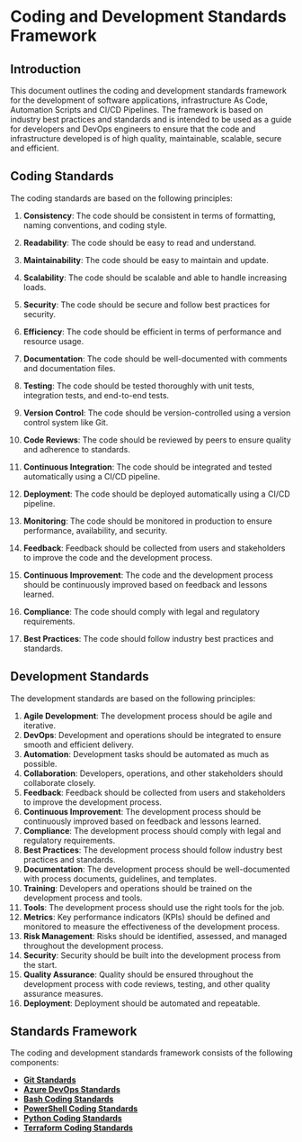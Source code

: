 # Coding and Development Standards Framework

## Introduction

This document outlines the coding and development standards framework for the development of software applications, infrastructure As Code, Automation Scripts and CI/CD Pipelines. The framework is based on industry best practices and standards and is intended to be used as a guide for developers and DevOps engineers to ensure that the code and infrastructure developed is of high quality, maintainable, scalable, secure and efficient.

## Coding Standards

The coding standards are based on the following principles:

1. **Consistency**: The code should be consistent in terms of formatting, naming conventions, and coding style.

2. **Readability**: The code should be easy to read and understand.
3. **Maintainability**: The code should be easy to maintain and update.
4. **Scalability**: The code should be scalable and able to handle increasing loads.
5. **Security**: The code should be secure and follow best practices for security.  
6. **Efficiency**: The code should be efficient in terms of performance and resource usage.
7. **Documentation**: The code should be well-documented with comments and documentation files.
8. **Testing**: The code should be tested thoroughly with unit tests, integration tests, and end-to-end tests.
9. **Version Control**: The code should be version-controlled using a version control system like Git.
10. **Code Reviews**: The code should be reviewed by peers to ensure quality and adherence to standards.
11. **Continuous Integration**: The code should be integrated and tested automatically using a CI/CD pipeline.
12. **Deployment**: The code should be deployed automatically using a CI/CD pipeline.
13. **Monitoring**: The code should be monitored in production to ensure performance, availability, and security.
14. **Feedback**: Feedback should be collected from users and stakeholders to improve the code and the development process.
15. **Continuous Improvement**: The code and the development process should be continuously improved based on feedback and lessons learned.
16. **Compliance**: The code should comply with legal and regulatory requirements.
17. **Best Practices**: The code should follow industry best practices and standards.

## Development Standards

The development standards are based on the following principles:

1. **Agile Development**: The development process should be agile and iterative.
2. **DevOps**: Development and operations should be integrated to ensure smooth and efficient delivery.
3. **Automation**: Development tasks should be automated as much as possible.
4. **Collaboration**: Developers, operations, and other stakeholders should collaborate closely.
5. **Feedback**: Feedback should be collected from users and stakeholders to improve the development process.
6. **Continuous Improvement**: The development process should be continuously improved based on feedback and lessons learned.
7. **Compliance**: The development process should comply with legal and regulatory requirements.
8. **Best Practices**: The development process should follow industry best practices and standards.
9. **Documentation**: The development process should be well-documented with process documents, guidelines, and templates.
10. **Training**: Developers and operations should be trained on the development process and tools.
11. **Tools**: The development process should use the right tools for the job.
12. **Metrics**: Key performance indicators (KPIs) should be defined and monitored to measure the effectiveness of the development process.
13. **Risk Management**: Risks should be identified, assessed, and managed throughout the development process.
14. **Security**: Security should be built into the development process from the start.
15. **Quality Assurance**: Quality should be ensured throughout the development process with code reviews, testing, and other quality assurance measures.
16. **Deployment**: Deployment should be automated and repeatable.

## Standards Framework

The coding and development standards framework consists of the following components:

- [**Git Standards**](documentation/git_standards.md)
- [**Azure DevOps Standards**](documentation/azure_devops_standards.md)
- [**Bash Coding Standards**](documentation/bash_coding_standards.md)
- [**PowerShell Coding Standards**](documentation/powershell_coding_standards.md)
- [**Python Coding Standards**](documentation/python_coding_standards.md)
- [**Terraform Coding Standards**](documentation/terraform_coding_standards.md)